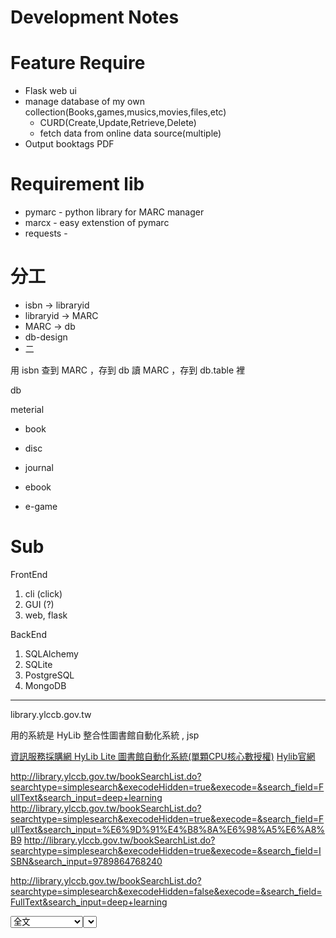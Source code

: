 # Development Notes

# Feature Require

* Flask web ui
* manage database of my own collection(Books,games,musics,movies,files,etc)
    * CURD(Create,Update,Retrieve,Delete)
    * fetch data from online data source(multiple)
* Output booktags PDF    


# Requirement lib
* pymarc - python library for  MARC manager
* marcx - easy extenstion of pymarc
* requests -


# 分工


* isbn ->  libraryid
* libraryid -> MARC
* MARC -> db
* db-design
* 二

用 isbn 查到  MARC ，存到 db
讀 MARC ，存到 db.table 裡

db 

meterial
* book
* disc
* journal 

* ebook
* e-game



# Sub

FrontEnd
1. cli (click)
2. GUI (?)
3. web, flask

BackEnd
1. SQLAlchemy
1. SQLite
2. PostgreSQL
2. MongoDB






















----
library.ylccb.gov.tw

用的系統是  HyLib 整合性圖書館自動化系統 , jsp

[資訊服務採購網 HyLib Lite 圖書館自動化系統(單顆CPU核心數授權)](https://www.cloudmarketplace.org.tw/order/Match/Software/1050204/8/15081)
[Hylib官網](https://solution.hyweb.com.tw/hylib/)


http://library.ylccb.gov.tw/bookSearchList.do?searchtype=simplesearch&execodeHidden=true&execode=&search_field=FullText&search_input=deep+learning
http://library.ylccb.gov.tw/bookSearchList.do?searchtype=simplesearch&execodeHidden=true&execode=&search_field=FullText&search_input=%E6%9D%91%E4%B8%8A%E6%98%A5%E6%A8%B9
http://library.ylccb.gov.tw/bookSearchList.do?searchtype=simplesearch&execodeHidden=true&execode=&search_field=ISBN&search_input=9789864768240


http://library.ylccb.gov.tw/bookSearchList.do?searchtype=simplesearch&execodeHidden=false&execode=&search_field=FullText&search_input=deep+learning

<select id="search_field" name="search_field">
<option value="FullText">全文</option>
<option value="TI">題名 </option>
<option value="PN">個人作者</option>
<option value="PU">出版者 </option>
<option value='CN'>團體作者</option>
<option value="ISBN">ISBN</option>
<option value="SE">叢書名 </option>
<option value="CNO">索書號 </option>
<option value="ACN">條碼號 </option>


<option value='ISSN'>ISSN </option>
<option value='SU'>主題 </option>

http://library.ylccb.gov.tw/bookDetail.do?id=573643

title
author
publisher
CN'>團體作者
isbn
serial
callnumber


http://library.ylccb.gov.tw/exportISOPage.jsp?books=573643

CLASSTYPE
* <option value="CCL">中文圖書分類法</option>
* <option value="DDC">杜威十進分類法</option>
* 美國國家醫學  NLM


var classtype = {"DDC":[{"name":"全部","code":"all"},{"name":"電腦科學、資訊與總類","code":"0"},{"name":"哲學與心理學","code":"1"},{"name":"宗教","code":"2"},{"name":"社會科學","code":"3"},{"name":"語言","code":"4"},{"name":"自然科學","code":"5"},{"name":"技術應用科學","code":"6"},{"name":"藝術與休閒","code":"7"},{"name":"文學","code":"8"},{"name":"歷史、地理與傳記","code":"9"}],"CCL":[{"name":"全部","code":"all"},{"name":"總論","code":"0"},{"name":"哲學類","code":"1"},{"name":"宗教類","code":"2"},{"name":"科學類","code":"3"},{"name":"應用科學類","code":"4"},{"name":"社會科學類","code":"5"},{"name":"史地類","code":"6"},{"name":"世界史地","code":"7"},{"name":"語言文學類","code":"8"},{"name":"藝術類","code":"9"}],"all":[{"name":"全部","code":"all"}]};


<span id="simplesearchkeepsite">
								<label title="館藏地/室">館藏地/室：</label>
								<select id="keepsitelimit">

									<option value=""> 請選擇</option>

									<option value="EL"> 二崙鄉立圖書館</option>

									<option value="KH"> 口湖鄉立圖書館</option>

									<option value="TK"> 土庫鎮立圖書館</option>

									<option value="TKMG"> 土庫鎮馬光分館</option>

									<option value="TP"> 大埤鄉立圖書館</option>

									<option value="YC"> 元長鄉立圖書館</option>

									<option value="YLJ"> 文化處兒童室</option>

									<option value="YLR"> 文化處參考室</option>

									<option value="YLS"> 文化處視聽期刊室</option>

									<option value="YL"> 文化處圖書室</option>

									<option value="TM"> 斗六市中山分館</option>

									<option value="TL"> 斗六市立繪本館</option>

									<option value="TN"> 斗南鎮立圖書館</option>

									<option value="CL"> 水林鄉立圖書館</option>

									<option value="PK"> 北港鎮立圖書館</option>

									<option value="KC"> 古坑鄉立圖書館</option>

									<option value="TC"> 台西鄉立圖書館</option>

									<option value="SH"> 四湖鄉立圖書館</option>

									<option value="SL"> 西螺鎮立圖書館</option>

									<option value="DC"> 東勢鄉立圖書館</option>

									<option value="LN"> 林內鄉立圖書館</option>

									<option value="HW"> 虎尾鎮立圖書館</option>

									<option value="LB"> 崙背鄉立圖書館</option>

									<option value="ML"> 麥寮鄉立圖書館</option>

									<option value="YLD"> 雲林分區資源中心</option>

									<option value="GTMY"> 莿桐鄉麻園分館</option>

									<option value="BC"> 褒忠鄉立圖書館</option>



								</select>
							</span>



							<label title="特藏">特藏：</label>
			<select name="cln" id="clnSelect">
			<option value="all" >全部</option>

				<option value="B" >一般圖書</option>

				<option value="RJ" >不可外借兒童書</option>

				<option value="JPN" ></option>

				<option value="PAD" >平板電腦</option>

				<option value="LJ" >幼兒圖書</option>

				<option value="LJE" >幼兒圖書(西文)</option>

				<option value="IND" >印尼圖書</option>

				<option value="IN" ></option>

				<option value="L" >地方文獻</option>

				<option value="M" >地圖</option>

				<option value="RE" >西文參考書</option>

				<option value="E" >西文圖書</option>

				<option value="TBC" >巡迴書箱(咖啡)</option>

				<option value="TBS" >巡迴書箱(學校)</option>

				<option value="J" >兒童書</option>

				<option value="JE" >兒童書(西文)</option>

				<option value="OT" >其它</option>

				<option value="YA" >青少年</option>

				<option value="CAM" >柬埔寨</option>

				<option value="XX" >活動用書</option>

				<option value="THA" >泰國</option>

				<option value="MAY" >馬來西亞</option>

				<option value="R" >參考書</option>

				<option value="PR" >推廣閱讀</option>

				<option value="S" >期刊</option>

				<option value="RP" >菲律賓</option>

				<option value="VIE" >越南圖書</option>

				<option value="YL" >雲林文獻</option>

				<option value="JYL" >雲林縣政府出版品：兒童</option>

				<option value="SL" >微縮軟片</option>

				<option value="N" >新書</option>

				<option value="CD" >雷射唱片</option>

				<option value="LD" >雷射影碟</option>

				<option value="BA" >圖書附件</option>

				<option value="CM" >漫畫書</option>

				<option value="OB" >銀髮族</option>

				<option value="LAO" >寮國</option>

				<option value="VCD" >影音壓縮光碟</option>

				<option value="DVD" >數位影音光碟(DVD )</option>

				<option value="NDVD" >數位影音光碟</option>

				<option value="MV" >樂譜</option>

				<option value="BUR" >緬甸</option>

				<option value="AC" >錄音帶</option>

				<option value="VC" >錄影帶</option>

				<option value="SB" >館藏特色叢書</option>

				<option value="BD" >藍光光碟</option>

				<option value="GB" >贈書</option>

			</select>
		</p>


Rer:
1. [UNIMarcReader](https://gist.github.com/isergey/1051026)
2. [Schema/Book](https://schema.org/Book)